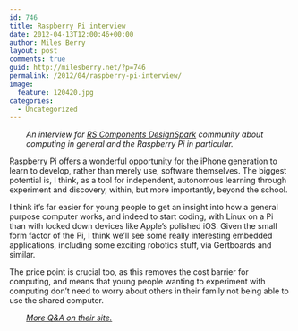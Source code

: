 ```yaml
---
id: 746
title: Raspberry Pi interview
date: 2012-04-13T12:00:46+00:00
author: Miles Berry
layout: post 
comments: true
guid: http://milesberry.net/?p=746
permalink: /2012/04/raspberry-pi-interview/
image:
  feature: 120420.jpg
categories:
  - Uncategorized
---
```

<p style="padding-left: 30px;">
  <em>An interview for <a href="http://www.designspark.com/content/pi-perspectives-miles-berry-naace">RS Components DesignSpark</a> community about computing in general and the Raspberry Pi in particular.</em>
</p>

Raspberry Pi offers a wonderful opportunity for the iPhone generation to learn to develop, rather than merely use, software themselves. The biggest potential is, I think, as a tool for independent, autonomous learning through experiment and discovery, within, but more importantly, beyond the school.

I think it&#8217;s far easier for young people to get an insight into how a general purpose computer works, and indeed to start coding, with Linux on a Pi than with locked down devices like Apple&#8217;s polished iOS. Given the small form factor of the Pi, I think we&#8217;ll see some really interesting embedded applications, including some exciting robotics stuff, via Gertboards and similar.

The price point is crucial too, as this removes the cost barrier for computing, and means that young people wanting to experiment with computing don&#8217;t need to worry about others in their family not being able to use the shared computer.

<p style="padding-left: 30px;">
  <a href="http://www.designspark.com/content/pi-perspectives-miles-berry-naace"><em>More Q&A on their site.</em></a><!--more-->
</p>
